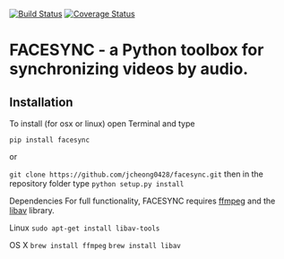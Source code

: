[![Build Status](https://travis-ci.org/jcheong0428/facesync.svg?branch=master)](https://travis-ci.org/jcheong0428/facesync)
[![Coverage Status](https://coveralls.io/repos/github/jcheong0428/facesync/badge.svg?branch=master)](https://coveralls.io/github/jcheong0428/facesync?branch=master)

# FACESYNC - a Python toolbox for synchronizing videos by audio. 

## Installation 

To install (for osx or linux) open Terminal and type 

`pip install facesync`

or

`git clone https://github.com/jcheong0428/facesync.git`
then in the repository folder type
`python setup.py install`


Dependencies
For full functionality, FACESYNC requires [ffmpeg](https://ffmpeg.org/) and the [libav](https://libav.org/) library. 

Linux
`sudo apt-get install libav-tools`

OS X
`brew install ffmpeg`
`brew install libav`